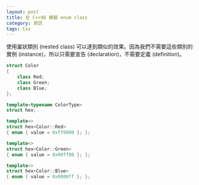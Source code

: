 ```yaml
---
layout: post
title: 在 C++98 模擬 enum class
category: 資訊
tags: Cxx
---
```

使用巢狀類別 (nested class) 可以達到類似的效果。因為我們不需要這些類別的實例 (instance)，所以只需要宣告 (declaration)，不需要定義 (definition)。

~~~ cpp
struct Color
{
    class Red;
    class Green;
    class Blue;
};

template<typename ColorType>
struct hex;

template<>
struct hex<Color::Red>
{ enum { value = 0xff0000 }; };

template<>
struct hex<Color::Green>
{ enum { value = 0x00ff00 }; };

template<>
struct hex<Color::Blue>
{ enum { value = 0x0000ff }; };
~~~

